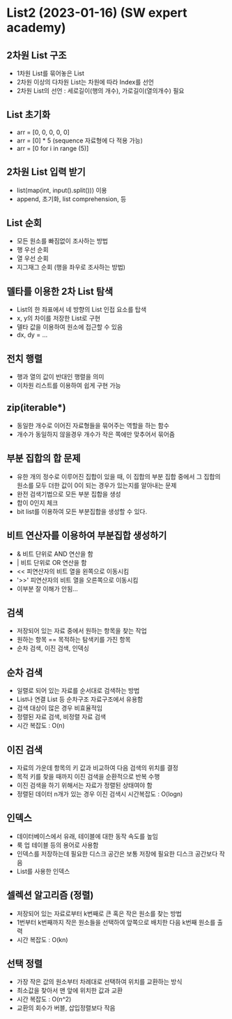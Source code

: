 # List2 (2023-01-16) (SW expert academy)

## 2차원 List 구조
- 1차원 List를 묶어놓은 List
- 2차원 이상의 다차원 List는 차원에 따라 Index를 선언
- 2차원 List의 선언 : 세로길이(행의 개수), 가로길이(열의개수) 필요

## List 초기화
- arr = [0, 0, 0, 0, 0]
- arr = [0] * 5 (sequence 자료형에 다 적용 가능)
- arr = [0 for i in range (5)]

## 2차원 List 입력 받기
- list(map(int, input().split())) 이용
- append, 초기화, list comprehension, 등

## List 순회
- 모든 원소를 빠짐없이 조사하는 방법
- 행 우선 순회
- 열 우선 순회
- 지그재그 순회 (행을 좌우로 조사하는 방법)

## 델타를 이용한 2차 List 탐색
- List의 한 좌표에서 네 방향의 List 인접 요소를 탑색
- x, y의 차이를 저장한 List로 구현
- 델타 값을 이용하여 원소에 접근할 수 있음
- dx, dy = ...
  
## 전치 행렬
- 행과 열의 값이 반대인 행렬을 의미
- 이차원 리스트를 이용하여 쉽게 구현 가능

## zip(iterable*)
- 동일한 개수로 이어진 자료형들을 묶어주는 역할을 하는 함수
- 개수가 동일하지 않을경우 개수가 작은 쪽에만 맞추어서 묶어줌

## 부분 집합의 합 문제
- 유한 개의 정수로 이루어진 집합이 있을 때, 이 집합의 부분 집합 중에서 그 집합의 원소를 모두 더한 값이 0이 되는 경우가 있는지를 알아내는 문제
- 완전 검색기법으로 모든 부분 집합을 생성
- 합이 0인지 체크
- bit list를 이용하여 모든 부분집합을 생성할 수 있다.

## 비트 연산자를 이용하여 부분집합 생성하기
- & 비트 단위로 AND 연산을 함
- | 비트 단위로 OR 연산을 함
- << 피연산자의 비트 열을 왼쪽으로 이동시킴
- '>>' 피연산자의 비트 열을 오른쪽으로 이동시킴
- 이부분 잘 이해가 안됨...

## 검색
- 저장되어 있는 자료 중에서 원하는 항목을 찾는 작업
- 원하는 항목 == 목적하는 탐색키를 가진 항목
- 순차 검색, 이진 검색, 인덱싱

## 순차 검색
- 일렬로 되어 있는 자료를 순서대로 검색하는 방법
- List나 연결 List 등 순차구조 자료구조에서 유용함
- 검색 대상이 많은 경우 비효율적임
- 정렬된 자료 검색, 비정렬 자료 검색
- 시간 복잡도 : O(n)

## 이진 검색
- 자료의 가운데 항목의 키 값과 비교하여 다음 검색의 위치를 결정
- 목적 키를 찾을 때까지 이진 검색을 순환적으로 반복 수행
- 이진 검색을 하기 위해서는 자료가 정렬된 상태여야 함
- 정렬된 데이터 n개가 있는 경우 이진 검색시 시간복잡도 : O(logn)
  
## 인덱스
- 데이터베이스에서 유래, 테이블에 대한 동작 속도를 높임
- 룩 업 테이블 등의 용어로 사용함
- 인덱스를 저장하는데 필요한 디스크 공간은 보통 저장에 필요한 디스크 공간보다 작음
- List를 사용한 인덱스

## 셀렉션 알고리즘 (정렬)
- 저장되어 있는 자료로부터 k번째로 큰 혹은 작은 원소를 찾는 방법
- 1번부터 k번째까지 작은 원소들을 선택하여 앞쪽으로 배치한 다음 k번째 원소를 출력
- 시간 복잡도 : O(kn)
  
## 선택 정렬
- 가장 작은 값의 원소부터 차례대로 선택하여 위치를 교환하는 방식
- 최소값을 찾아서 맨 앞에 위치한 값과 교환
- 시간 복잡도 : O(n^2)
- 교환의 회수가 버블, 삽입정렬보다 작음

